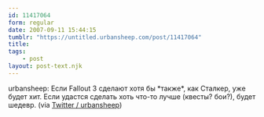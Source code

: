 ```yaml
---
id: 11417064
form: regular
date: 2007-09-11 15:44:15
tumblr: "https://untitled.urbansheep.com/post/11417064"
title:
tags:
    - post
layout: post-text.njk
---
```


<p>urbansheep: Если Fallout 3 сделают хотя бы *также*, как Сталкер, уже будет хит. Если удастся сделать хоть что-то лучше (квесты? бои?), будет шедевр. (via <a href="http://twitter.com/urbansheep/statuses/261007282">Twitter / urbansheep</a>)</p>


